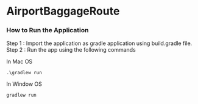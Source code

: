 # AirportBaggageRoute
### How to Run the Application

Step 1 : Import the application as gradle application using build.gradle file.
Step 2 : Run the app using the following commands
    
In Mac OS        
```$xslt
.\gradlew run
```
In Window OS
```
gradlew run
```
